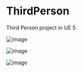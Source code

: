 # ThirdPerson
 Third Person project in UE 5


![image](https://github.com/user-attachments/assets/cc27814c-1d73-4116-b760-41dbdd471658)

![image](https://github.com/user-attachments/assets/a428309c-7b78-4b69-8b8c-e73f3a30085d)

![image](https://github.com/user-attachments/assets/f9f5d128-4f03-400a-b9be-2bd700fa263e)
